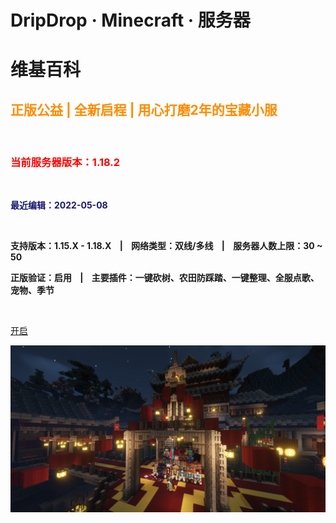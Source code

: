 # DripDrop · Minecraft · 服务器

# **维基百科**

## <font color=#ff8c00>正版公益 | 全新启程 | 用心打磨2年的宝藏小服</font>

<br/>

<h3><font color=red>当前服务器版本：1.18.2</font></h3>

<br/>

**<font color=#191970>最近编辑：2022-05-08</font>**

<br/>

**支持版本：1.15.X - 1.18.X&nbsp;&nbsp;&nbsp;&nbsp;|&nbsp;&nbsp;&nbsp;&nbsp;网络类型：双线/多线&nbsp;&nbsp;&nbsp;&nbsp;|&nbsp;&nbsp;&nbsp;&nbsp;服务器人数上限：30 ~ 50**

**正版验证：启用&nbsp;&nbsp;&nbsp;&nbsp;|&nbsp;&nbsp;&nbsp;&nbsp;主要插件：一键砍树、农田防踩踏、一键整理、全服点歌、宠物、季节**

<br/>

[开启](README)

![](pics/cover.png)